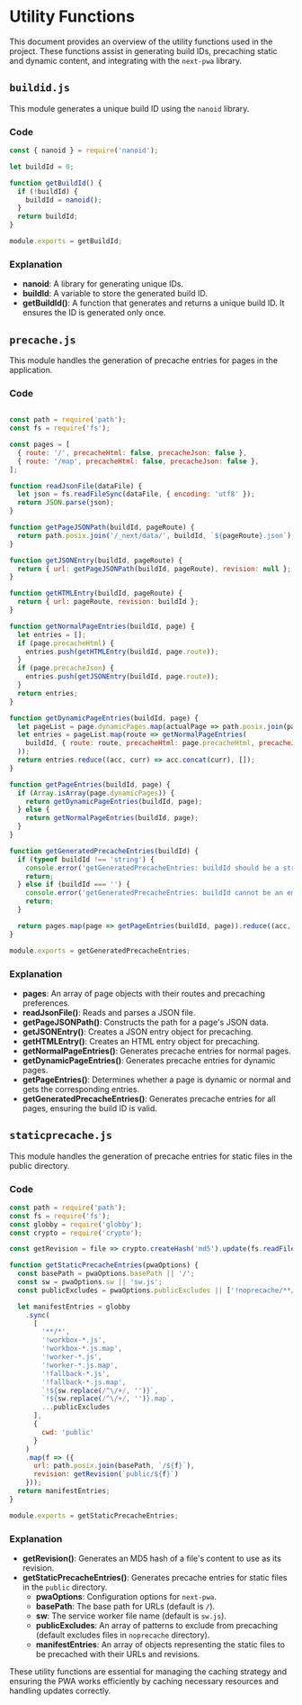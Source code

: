 
# Utility Functions

This document provides an overview of the utility functions used in the project. These functions assist in generating build IDs, precaching static and dynamic content, and integrating with the `next-pwa` library.

## `buildid.js`

This module generates a unique build ID using the `nanoid` library.

### Code

```javascript
const { nanoid } = require('nanoid');

let buildId = 0;

function getBuildId() {
  if (!buildId) {
    buildId = nanoid();
  }
  return buildId;
}

module.exports = getBuildId;
```
### Explanation

-   **nanoid**: A library for generating unique IDs.
-   **buildId**: A variable to store the generated build ID.
-   **getBuildId()**: A function that generates and returns a unique build ID. It ensures the ID is generated only once.

## `precache.js`

This module handles the generation of precache entries for pages in the application.

### Code

```javascript

const path = require('path');
const fs = require('fs');

const pages = [
  { route: '/', precacheHtml: false, precacheJson: false },
  { route: '/map', precacheHtml: false, precacheJson: false },
];

function readJsonFile(dataFile) {
  let json = fs.readFileSync(dataFile, { encoding: 'utf8' });
  return JSON.parse(json);
}

function getPageJSONPath(buildId, pageRoute) {
  return path.posix.join('/_next/data/', buildId, `${pageRoute}.json`);
}

function getJSONEntry(buildId, pageRoute) {
  return { url: getPageJSONPath(buildId, pageRoute), revision: null };
}

function getHTMLEntry(buildId, pageRoute) {
  return { url: pageRoute, revision: buildId };
}

function getNormalPageEntries(buildId, page) {
  let entries = [];
  if (page.precacheHtml) {
    entries.push(getHTMLEntry(buildId, page.route));
  }
  if (page.precacheJson) {
    entries.push(getJSONEntry(buildId, page.route));
  }
  return entries;
}

function getDynamicPageEntries(buildId, page) {
  let pageList = page.dynamicPages.map(actualPage => path.posix.join(page.route, actualPage));
  let entries = pageList.map(route => getNormalPageEntries(
    buildId, { route: route, precacheHtml: page.precacheHtml, precacheJson: page.precacheJson }
  ));
  return entries.reduce((acc, curr) => acc.concat(curr), []);
}

function getPageEntries(buildId, page) {
  if (Array.isArray(page.dynamicPages)) {
    return getDynamicPageEntries(buildId, page);
  } else {
    return getNormalPageEntries(buildId, page);
  }
}

function getGeneratedPrecacheEntries(buildId) {
  if (typeof buildId !== 'string') {
    console.error('getGeneratedPrecacheEntries: buildId should be a string', buildId);
    return;
  } else if (buildId === '') {
    console.error('getGeneratedPrecacheEntries: buildId cannot be an empty string');
    return;
  }

  return pages.map(page => getPageEntries(buildId, page)).reduce((acc, curr) => acc.concat(curr), []);
}

module.exports = getGeneratedPrecacheEntries;
```
### Explanation

-   **pages**: An array of page objects with their routes and precaching preferences.
-   **readJsonFile()**: Reads and parses a JSON file.
-   **getPageJSONPath()**: Constructs the path for a page's JSON data.
-   **getJSONEntry()**: Creates a JSON entry object for precaching.
-   **getHTMLEntry()**: Creates an HTML entry object for precaching.
-   **getNormalPageEntries()**: Generates precache entries for normal pages.
-   **getDynamicPageEntries()**: Generates precache entries for dynamic pages.
-   **getPageEntries()**: Determines whether a page is dynamic or normal and gets the corresponding entries.
-   **getGeneratedPrecacheEntries()**: Generates precache entries for all pages, ensuring the build ID is valid.

## `staticprecache.js`

This module handles the generation of precache entries for static files in the public directory.

### Code

```javascript
const path = require('path');
const fs = require('fs');
const globby = require('globby');
const crypto = require('crypto');

const getRevision = file => crypto.createHash('md5').update(fs.readFileSync(file)).digest('hex');

function getStaticPrecacheEntries(pwaOptions) {
  const basePath = pwaOptions.basePath || '/';
  const sw = pwaOptions.sw || 'sw.js';
  const publicExcludes = pwaOptions.publicExcludes || ['!noprecache/**/*'];

  let manifestEntries = globby
    .sync(
      [
        '**/*',
        '!workbox-*.js',
        '!workbox-*.js.map',
        '!worker-*.js',
        '!worker-*.js.map',
        '!fallback-*.js',
        '!fallback-*.js.map',
        `!${sw.replace(/^\/+/, '')}`,
        `!${sw.replace(/^\/+/, '')}.map`,
        ...publicExcludes
      ],
      {
        cwd: 'public'
      }
    )
    .map(f => ({
      url: path.posix.join(basePath, `/${f}`),
      revision: getRevision(`public/${f}`)
    }));
  return manifestEntries;
}

module.exports = getStaticPrecacheEntries;
``` 

### Explanation

-   **getRevision()**: Generates an MD5 hash of a file's content to use as its revision.
-   **getStaticPrecacheEntries()**: Generates precache entries for static files in the `public` directory.
    -   **pwaOptions**: Configuration options for `next-pwa`.
    -   **basePath**: The base path for URLs (default is `/`).
    -   **sw**: The service worker file name (default is `sw.js`).
    -   **publicExcludes**: An array of patterns to exclude from precaching (default excludes files in `noprecache` directory).
    -   **manifestEntries**: An array of objects representing the static files to be precached with their URLs and revisions.

These utility functions are essential for managing the caching strategy and ensuring the PWA works efficiently by caching necessary resources and handling updates correctly.
